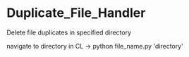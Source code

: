 # Duplicate_File_Handler
Delete file duplicates in specified directory

navigate to directory in CL -> python file_name.py 'directory'

